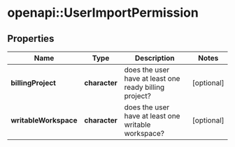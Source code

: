 # openapi::UserImportPermission


## Properties
Name | Type | Description | Notes
------------ | ------------- | ------------- | -------------
**billingProject** | **character** | does the user have at least one ready billing project? | [optional] 
**writableWorkspace** | **character** | does the user have at least one writable workspace? | [optional] 


